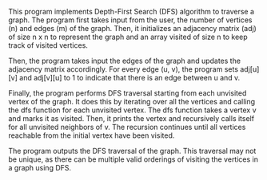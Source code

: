This program implements Depth-First Search (DFS) algorithm to traverse a graph. The program first takes input from the user, the number of vertices (n) and edges (m) of the graph. Then, it initializes an adjacency matrix (adj) of size n x n to represent the graph and an array visited of size n to keep track of visited vertices.

Then, the program takes input the edges of the graph and updates the adjacency matrix accordingly. For every edge (u, v), the program sets adj[u][v] and adj[v][u] to 1 to indicate that there is an edge between u and v.

Finally, the program performs DFS traversal starting from each unvisited vertex of the graph. It does this by iterating over all the vertices and calling the dfs function for each unvisited vertex. The dfs function takes a vertex v and marks it as visited. Then, it prints the vertex and recursively calls itself for all unvisited neighbors of v. The recursion continues until all vertices reachable from the initial vertex have been visited.

The program outputs the DFS traversal of the graph. This traversal may not be unique, as there can be multiple valid orderings of visiting the vertices in a graph using DFS.